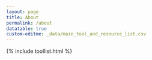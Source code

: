 ```yaml
---
layout: page
title: About
permalink: /about
datatable: true
custom-editme: _data/main_tool_and_resource_list.csv
---
```




{% include toollist.html %}


